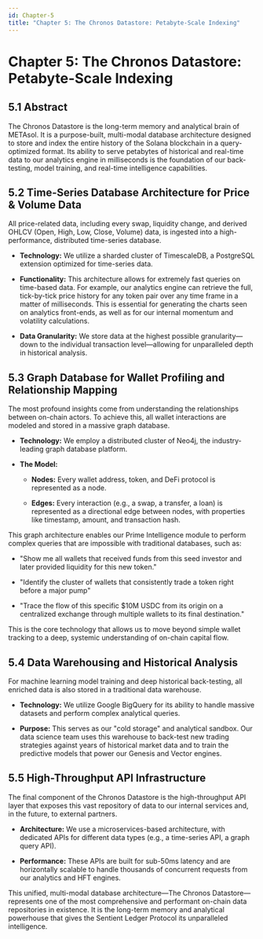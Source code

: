 ```yaml
---
id: Chapter-5
title: "Chapter 5: The Chronos Datastore: Petabyte-Scale Indexing"
---
```


# Chapter 5: The Chronos Datastore: Petabyte-Scale Indexing

## 5.1 Abstract

The Chronos Datastore is the long-term memory and analytical brain of METAsol. It is a purpose-built, multi-modal database architecture designed to store and index the entire history of the Solana blockchain in a query-optimized format. Its ability to serve petabytes of historical and real-time data to our analytics engine in milliseconds is the foundation of our back-testing, model training, and real-time intelligence capabilities.

## 5.2 Time-Series Database Architecture for Price & Volume Data

All price-related data, including every swap, liquidity change, and derived OHLCV (Open, High, Low, Close, Volume) data, is ingested into a high-performance, distributed time-series database.

* **Technology:** We utilize a sharded cluster of TimescaleDB, a PostgreSQL extension optimized for time-series data.

* **Functionality:** This architecture allows for extremely fast queries on time-based data. For example, our analytics engine can retrieve the full, tick-by-tick price history for any token pair over any time frame in a matter of milliseconds. This is essential for generating the charts seen on analytics front-ends, as well as for our internal momentum and volatility calculations.

* **Data Granularity:** We store data at the highest possible granularity—down to the individual transaction level—allowing for unparalleled depth in historical analysis.


## 5.3 Graph Database for Wallet Profiling and Relationship Mapping

The most profound insights come from understanding the relationships between on-chain actors. To achieve this, all wallet interactions are modeled and stored in a massive graph database.

* **Technology:** We employ a distributed cluster of Neo4j, the industry-leading graph database platform.

* **The Model:**

    * **Nodes:** Every wallet address, token, and DeFi protocol is represented as a node.

    * **Edges:** Every interaction (e.g., a swap, a transfer, a loan) is represented as a    directional edge between nodes, with properties like timestamp, amount, and transaction hash.

This graph architecture enables our Prime Intelligence module to perform complex queries that are impossible with traditional databases, such as:

* "Show me all wallets that received funds from this seed investor and later provided liquidity for this new token."

* "Identify the cluster of wallets that consistently trade a token right before a major pump"

* "Trace the flow of this specific $10M USDC from its origin on a centralized exchange through multiple wallets to its final destination."

This is the core technology that allows us to move beyond simple wallet tracking to a deep, systemic understanding of on-chain capital flow.


## 5.4 Data Warehousing and Historical Analysis

For machine learning model training and deep historical back-testing, all enriched data is also stored in a traditional data warehouse.

* **Technology:** We utilize Google BigQuery for its ability to handle massive datasets and perform complex analytical queries.

* **Purpose:** This serves as our "cold storage" and analytical sandbox. Our data science team uses this warehouse to back-test new trading strategies against years of historical market data and to train the predictive models that power our Genesis and Vector engines.


## 5.5 High-Throughput API Infrastructure

The final component of the Chronos Datastore is the high-throughput API layer that exposes this vast repository of data to our internal services and, in the future, to external partners.

* **Architecture:** We use a microservices-based architecture, with dedicated APIs for different data types (e.g., a time-series API, a graph query API).

* **Performance:** These APIs are built for sub-50ms latency and are horizontally scalable to handle thousands of concurrent requests from our analytics and HFT engines.

This unified, multi-modal database architecture—The Chronos Datastore—represents one of the most comprehensive and performant on-chain data repositories in existence. It is the long-term memory and analytical powerhouse that gives the Sentient Ledger Protocol its unparalleled intelligence.
